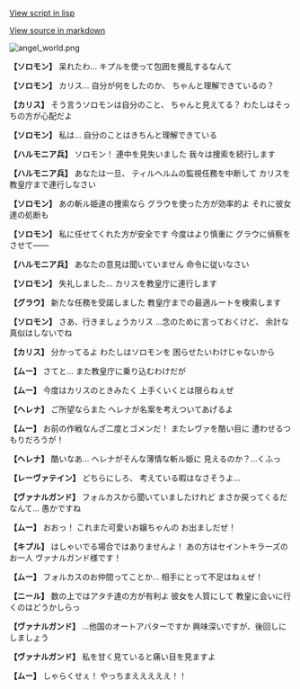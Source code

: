 [View script in lisp](../scripts/100213081.txt)

[View source in markdown](100213081.md)

![angel_world.png](../images/backgrounds/angel_world.png)

**【ソロモン】**
呆れたわ…
キプルを使って包囲を攪乱するなんて

**【ソロモン】**
カリス…
自分が何をしたのか、
ちゃんと理解できているの？

**【カリス】**
そう言うソロモンは自分のこと、
ちゃんと見えてる？
わたしはそっちの方が心配だよ

**【ソロモン】**
私は…
自分のことはきちんと理解できている

**【ハルモニア兵】**
ソロモン！
連中を見失いました
我々は捜索を続行します

**【ハルモニア兵】**
あなたは一旦、
ティルヘルムの監視任務を中断して
カリスを教皇庁まで連行しなさい

**【ソロモン】**
あの斬ル姫達の捜索なら
グラウを使った方が効率的よ
それに彼女達の処断も

**【ソロモン】**
私に任せてくれた方が安全です
今度はより慎重に
グラウに偵察をさせて――

**【ハルモニア兵】**
あなたの意見は聞いていません
命令に従いなさい

**【ソロモン】**
失礼しました…
カリスを教皇庁に連行します

**【グラウ】**
新たな任務を受諾しました
教皇庁までの最適ルートを検索します

**【ソロモン】**
さあ、行きましょうカリス
…念のために言っておくけど、
余計な真似はしないでね

**【カリス】**
分かってるよ
わたしはソロモンを
困らせたいわけじゃないから

**【ムー】**
さてと…
また教皇庁に乗り込むわけだが

**【ムー】**
今度はカリスのときみたく
上手くいくとは限らねぇぜ

**【ヘレナ】**
ご所望ならまた
ヘレナが名案を考えついてあげるよ

**【ムー】**
お前の作戦なんざ二度とゴメンだ！
またレヴァを酷い目に
遭わせるつもりだろうが！

**【ヘレナ】**
酷いなあ…
ヘレナがそんな薄情な斬ル姫に
見えるのか？…くふっ

**【レーヴァテイン】**
どちらにしろ、
考えている暇はなさそうよ…

**【ヴァナルガンド】**
フォルカスから聞いていましたけれど
まさか戻ってくるだなんて…
愚かですね

**【ムー】**
おおっ！
これまた可愛いお嬢ちゃんの
お出ましだぜ！

**【キプル】**
はしゃいでる場合ではありませんよ！
あの方はセイントキラーズのお一人
ヴァナルガンド様です！

**【ムー】**
フォルカスのお仲間ってことか…
相手にとって不足はねぇぜ！

**【ニール】**
数の上ではアタチ達の方が有利よ
彼女を人質にして
教皇に会いに行くのはどうかしらっ

**【ヴァナルガンド】**
…他国のオートアバターですか
興味深いですが、後回しにしましょう

**【ヴァナルガンド】**
私を甘く見ていると痛い目を見ますよ

**【ムー】**
しゃらくせぇ！
やっちまえええええ！！